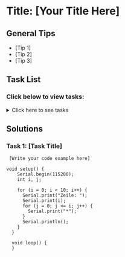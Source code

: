 # Title: [Your Title Here]

## General Tips
- [Tip 1]
- [Tip 2]
- [Tip 3]

## Task List
### Click below to view tasks:
<details>
  <summary>Click here to see tasks</summary>
  - [Task 1: Enter Task Description]
  
</details>

## Solutions

### Task 1: [Task Title]
```Arduino
 [Write your code example here]

void setup() {
    Serial.begin(115200);
    int i, j;
  
    for (i = 0; i < 10; i++) {
      Serial.print("Zeile: "); 
      Serial.print(i); 
      for (j = 0; j <= i; j++) {
        Serial.print("*");
      }
      Serial.println();
    }
  }
  
  void loop() {
  }